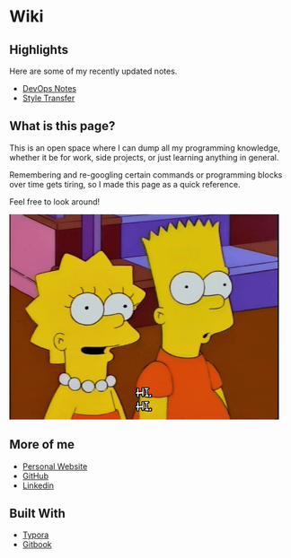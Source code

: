 # Wiki

## Highlights
Here are some of my recently updated notes.

- [DevOps Notes](https://lauradang.gitbook.io/notes/devops)
- [Style Transfer](https://lauradang.gitbook.io/notes/machine-learning/research-papers/style-transfer)

## What is this page?

This is an open space where I can dump all my programming knowledge, whether it be for work, side projects, or just learning anything in general. 

Remembering and re-googling certain commands or programming blocks over time gets tiring, so I made this page as a quick reference.

‌Feel free to look around!

![](giphy.gif)

## More of me

- [Personal Website](https://lauradang.me)
- [GitHub](https://github.com/lauradang)
- [Linkedin](https://www.linkedin.com/in/laura-dang/)

## Built With
- [Typora](https://typora.io/)
- [Gitbook](https://www.gitbook.com/)
